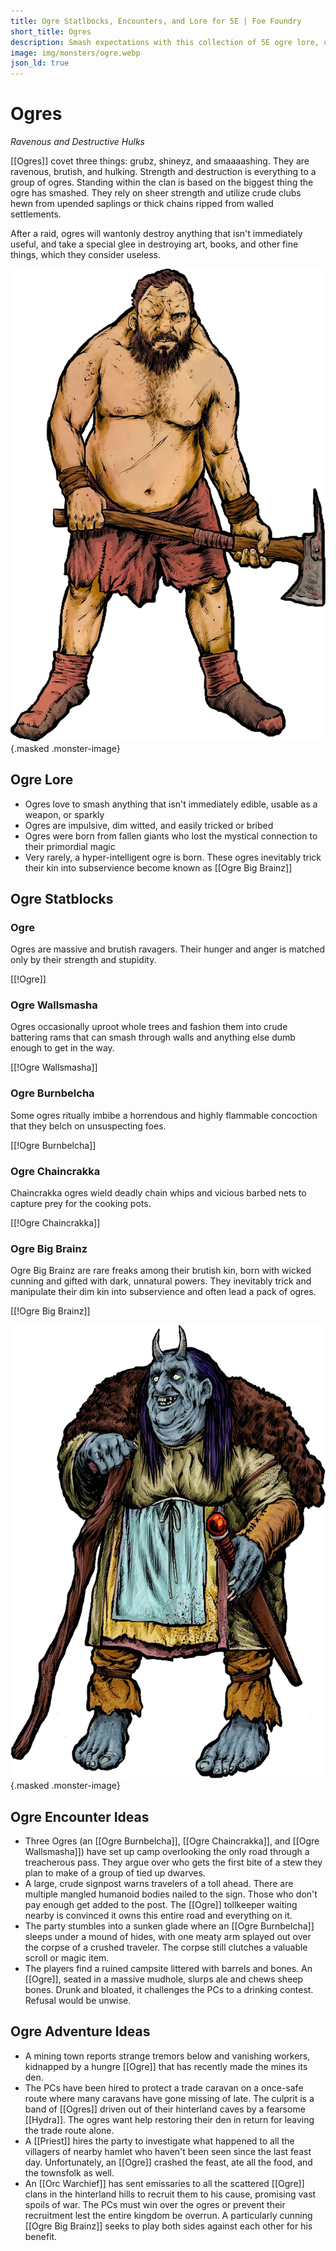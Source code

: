```yaml
---
title: Ogre Statlbocks, Encounters, and Lore for 5E | Foe Foundry
short_title: Ogres
description: Smash expectations with this collection of 5E ogre lore, unique statblocks, encounter seeds, and multi-session adventures for your next campaign.
image: img/monsters/ogre.webp
json_ld: true
---
```


# Ogres

*Ravenous and Destructive Hulks*

[[Ogres]] covet three things: grubz, shineyz, and smaaaashing. They are ravenous, brutish, and hulking. Strength and destruction is everything to a group of ogres. Standing within the clan is based on the biggest thing the ogre has smashed. They rely on sheer strength and utilize crude clubs hewn from upended saplings or thick chains ripped from walled settlements.  

After a raid, ogres will wantonly destroy anything that isn't immediately useful, and take a special glee in destroying art, books, and other fine things, which they consider useless.

![5E Ogre monster illustration — hulking brute wielding a massive club](../img/monsters/ogre.webp){.masked .monster-image}

## Ogre Lore

- Ogres love to smash anything that isn't immediately edible, usable as a weapon, or sparkly
- Ogres are impulsive, dim witted, and easily tricked or bribed
- Ogres were born from fallen giants who lost the mystical connection to their primordial magic
- Very rarely, a hyper-intelligent ogre is born. These ogres inevitably trick their kin into subservience become known as [[Ogre Big Brainz]]

## Ogre Statblocks

### Ogre

Ogres are massive and brutish ravagers. Their hunger and anger is matched only by their strength and stupidity.

[[!Ogre]]

### Ogre Wallsmasha

Ogres occasionally uproot whole trees and fashion them into crude battering rams that can smash through walls and anything else dumb enough to get in the way.

[[!Ogre Wallsmasha]]

### Ogre Burnbelcha

Some ogres ritually imbibe a horrendous and highly flammable concoction that they belch on unsuspecting foes.

[[!Ogre Burnbelcha]]

### Ogre Chaincrakka

Chaincrakka ogres wield deadly chain whips and vicious barbed nets to capture prey for the cooking pots.

[[!Ogre Chaincrakka]]

### Ogre Big Brainz

Ogre Big Brainz are rare freaks among their brutish kin, born with wicked cunning and gifted with dark, unnatural powers. They inevitably trick and manipulate their dim kin into subservience and often lead a pack of ogres.

[[!Ogre Big Brainz]]

![ Ogre Big Brainz - cunning ogre sorcerer manipulating dim-witted Ogres](../img/monsters/ogre-big-brainz.webp){.masked .monster-image}

## Ogre Encounter Ideas

- Three Ogres (an [[Ogre Burnbelcha]], [[Ogre Chaincrakka]], and [[Ogre Wallsmasha]]) have set up camp overlooking the only road through a treacherous pass. They argue over who gets the first bite of a stew they plan to make of a group of tied up dwarves.
- A large, crude signpost warns travelers of a toll ahead. There are multiple mangled humanoid bodies nailed to the sign. Those who don't pay enough get added to the post. The [[Ogre]] tollkeeper waiting nearby is convinced it owns this entire road and everything on it.
- The party stumbles into a sunken glade where an [[Ogre Burnbelcha]] sleeps under a mound of hides, with one meaty arm splayed out over the corpse of a crushed traveler. The corpse still clutches a valuable scroll or magic item.
- The players find a ruined campsite littered with barrels and bones. An [[Ogre]], seated in a massive mudhole, slurps ale and chews sheep bones. Drunk and bloated, it challenges the PCs to a drinking contest. Refusal would be unwise.

## Ogre Adventure Ideas

- A mining town reports strange tremors below and vanishing workers, kidnapped by a hungre [[Ogre]] that has recently made the mines its den.
- The PCs have been hired to protect a trade caravan on a once-safe route where many caravans have gone missing of late. The culprit is a band of [[Ogres]] driven out of their hinterland caves by a fearsome [[Hydra]]. The ogres want help restoring their den in return for leaving the trade route alone.
- A [[Priest]] hires the party to investigate what happened to all the villagers of nearby hamlet who haven't been seen since the last feast day. Unfortunately, an [[Ogre]] crashed the feast, ate all the food, and the townsfolk as well.
- An [[Orc Warchief]] has sent emissaries to all the scattered [[Ogre]] clans in the hinterland hills to recruit them to his cause, promising vast spoils of war. The PCs must win over the ogres or prevent their recruitment lest the entire kingdom be overrun. A particularly cunning [[Ogre Big Brainz]] seeks to play both sides against each other for his benefit.
